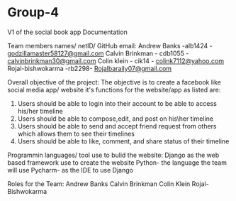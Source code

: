 # Group-4
V1 of the social book app Documentation

Team members names/ netID/ GitHub email:
  Andrew Banks -alb1424 - godzillamaster58127@gmail.com
  Calvin Brinkman - cdb1055 - calvinbrinkman30@gmail.com
  Colin klein - cik14 - colink7112@yahoo.com
  Rojal-bishwokarma -rb2298- Rojalbaraily07@gmail.com

Overall objective of the project:
The objective is to create a facebook like social media app/ website
it's functions for the website/app as listed are:
  1. Users should be able to login into their account to be able to access his/her timeline 
  2. Users should be able to compose,edit, and post on his\her timeline
  3. Users should be able to send and accept friend request from others which allows them to see their timelines
  4. Users should be able to like, comment, and share status of their timeline
  
Programmin languages/ tool use to bulid the website:
Django as the web based framework use to create the website 
Python- the language the team will use
Pycharm- as the IDE to use Django

Roles for the Team:
Andrew Banks
Calvin Brinkman
Colin Klein
Rojal-Bishwokarma
